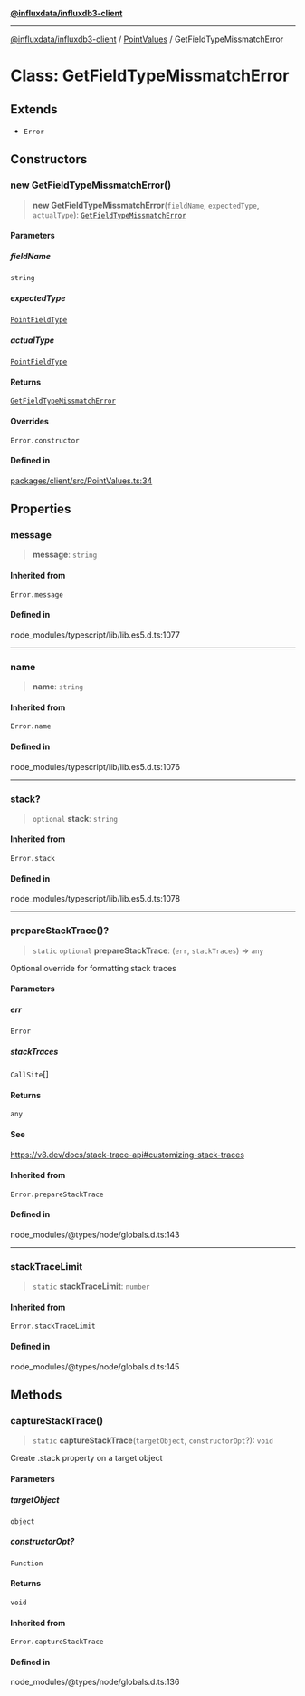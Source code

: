 [**@influxdata/influxdb3-client**](../../index.md)

***

[@influxdata/influxdb3-client](../../modules.md) / [PointValues](../index.md) / GetFieldTypeMissmatchError

# Class: GetFieldTypeMissmatchError

## Extends

- `Error`

## Constructors

### new GetFieldTypeMissmatchError()

> **new GetFieldTypeMissmatchError**(`fieldName`, `expectedType`, `actualType`): [`GetFieldTypeMissmatchError`](GetFieldTypeMissmatchError.md)

#### Parameters

##### fieldName

`string`

##### expectedType

[`PointFieldType`](../type-aliases/PointFieldType.md)

##### actualType

[`PointFieldType`](../type-aliases/PointFieldType.md)

#### Returns

[`GetFieldTypeMissmatchError`](GetFieldTypeMissmatchError.md)

#### Overrides

`Error.constructor`

#### Defined in

[packages/client/src/PointValues.ts:34](https://github.com/InfluxCommunity/influxdb3-js/blob/6328be2232de5032f7226e569b6b0154d8900f73/packages/client/src/PointValues.ts#L34)

## Properties

### message

> **message**: `string`

#### Inherited from

`Error.message`

#### Defined in

node\_modules/typescript/lib/lib.es5.d.ts:1077

***

### name

> **name**: `string`

#### Inherited from

`Error.name`

#### Defined in

node\_modules/typescript/lib/lib.es5.d.ts:1076

***

### stack?

> `optional` **stack**: `string`

#### Inherited from

`Error.stack`

#### Defined in

node\_modules/typescript/lib/lib.es5.d.ts:1078

***

### prepareStackTrace()?

> `static` `optional` **prepareStackTrace**: (`err`, `stackTraces`) => `any`

Optional override for formatting stack traces

#### Parameters

##### err

`Error`

##### stackTraces

`CallSite`[]

#### Returns

`any`

#### See

https://v8.dev/docs/stack-trace-api#customizing-stack-traces

#### Inherited from

`Error.prepareStackTrace`

#### Defined in

node\_modules/@types/node/globals.d.ts:143

***

### stackTraceLimit

> `static` **stackTraceLimit**: `number`

#### Inherited from

`Error.stackTraceLimit`

#### Defined in

node\_modules/@types/node/globals.d.ts:145

## Methods

### captureStackTrace()

> `static` **captureStackTrace**(`targetObject`, `constructorOpt`?): `void`

Create .stack property on a target object

#### Parameters

##### targetObject

`object`

##### constructorOpt?

`Function`

#### Returns

`void`

#### Inherited from

`Error.captureStackTrace`

#### Defined in

node\_modules/@types/node/globals.d.ts:136
